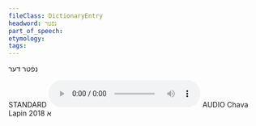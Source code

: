 ```yaml
---
fileClass: DictionaryEntry
headword: נפֿטר
part_of_speech: 
etymology: 
tags: 
---
```

נפֿטר
דער

STANDARD
<audio controls src="https://ia801509.us.archive.org/2/items/ChavaLapin/der%20nifter,%20di%20nifteres%20-%20Chava%20Lapin%2028%20June%202018.mp3"></audio>
AUDIO Chava Lapin 2018
א